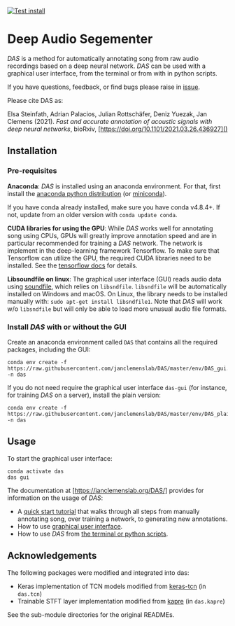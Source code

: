 [![Test install](https://github.com/janclemenslab/DAS/actions/workflows/main.yml/badge.svg)](https://github.com/janclemenslab/DAS/actions/workflows/main.yml)

# Deep Audio Segementer
_DAS_ is a method for automatically annotating song from raw audio recordings based on a deep neural network. _DAS_ can be used with a graphical user interface, from the terminal or from with in python scripts.

If you have questions, feedback, or find bugs please raise in [issue](https://github.com/janclemenslab/das/issues).

Please cite DAS as:

Elsa Steinfath, Adrian Palacios, Julian Rottschäfer, Deniz Yuezak, Jan Clemens (2021). _Fast and accurate annotation of acoustic signals with deep neural networks_, bioRxiv, [https://doi.org/10.1101/2021.03.26.436927]()

## Installation
### Pre-requisites


__Anaconda__: _DAS_ is installed using an anaconda environment. For that, first install the [anaconda python distribution](https://docs.anaconda.com/anaconda/install/) (or [miniconda](https://docs.conda.io/en/latest/miniconda.html)).

If you have conda already installed, make sure you have conda v4.8.4+. If not, update from an older version with `conda update conda`.

<!-- ```shell
curl https://repo.continuum.io/miniconda/Miniconda3-latest-Linux-x86_64.sh -o miniconda.sh
sh miniconda.sh -b -p $HOME/miniconda
export PATH="$HOME/miniconda/bin:$PATH"
``` -->

__CUDA libraries for using the GPU__: While _DAS_ works well for annotating song using CPUs, GPUs will greatly improve annotation speed and are in particular recommended for training a _DAS_ network. The network is implement in the deep-learning framework Tensorflow. To make sure that Tensorflow can utilize the GPU, the required CUDA libraries need to be installed. See the [tensorflow docs](https://www.tensorflow.org/install/gpu) for details.

__Libsoundfile on linux__: The graphical user interface (GUI) reads audio data using [soundfile](http://pysoundfile.readthedocs.io/), which relies on `libsndfile`. `libsndfile` will be automatically installed on Windows and macOS. On Linux, the library needs to be installed manually with: `sudo apt-get install libsndfile1`. Note that _DAS_ will work w/o `libsndfile` but will only be able to load more unusual audio file formats.

### Install _DAS_ with or without the GUI
Create an anaconda environment called `DAS` that contains all the required packages, including the GUI:
```shell
conda env create -f https://raw.githubusercontent.com/janclemenslab/DAS/master/env/DAS_gui.yml -n das
```

If you do not need require the graphical user interface `das-gui` (for instance, for training _DAS_ on a server), install the plain version:
```shell
conda env create -f https://raw.githubusercontent.com/janclemenslab/DAS/master/env/DAS_plain.yml -n das
```

## Usage
To start the graphical user interface:
```shell
conda activate das
das gui
```

The documentation at [https://janclemenslab.org/DAS/] provides for information on the usage of _DAS_:

- A [quick start tutorial](https://janclemenslab.org/DAS/tutorials_gui/quick_start.html) that walks through all steps from manually annotating song, over training a network, to generating new annotations.
- How to use [graphical user interface](https://janclemenslab.org/DAS/tutorials_gui).
- How to use _DAS_ from [the terminal or python scripts](https://janclemenslab.org/DAS/tutorials/tutorials.html).



## Acknowledgements
The following packages were modified and integrated into das:

- Keras implementation of TCN models modified from [keras-tcn](https://github.com/philipperemy/keras-tcn) (in `das.tcn`)
- Trainable STFT layer implementation modified from [kapre](https://github.com/keunwoochoi/kapre) (in `das.kapre`)

See the sub-module directories for the original READMEs.
